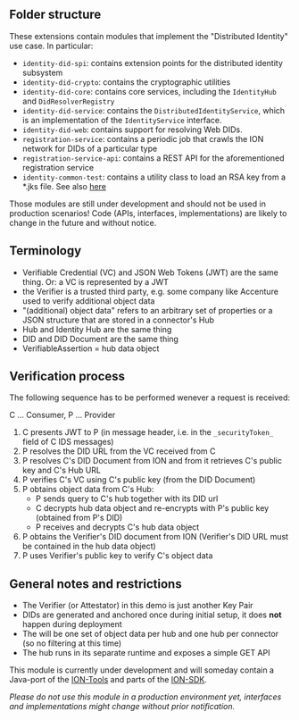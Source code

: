 ## Folder structure

These extensions contain modules that implement the "Distributed Identity" use case. In particular:

- `identity-did-spi`: contains extension points for the distributed identity subsystem
- `identity-did-crypto`: contains the cryptographic utilities
- `identity-did-core`: contains core services, including the `IdentityHub` and `DidResolverRegistry`
- `identity-did-service`: contains the `DistributedIdentityService`, which is an implementation of the `IdentityService`
  interface.
- `identity-did-web`: contains support for resolving Web DIDs. 
- `registration-service`: contains a periodic job that crawls the ION network for DIDs of a particular type
- `registration-service-api`: contains a REST API for the aforementioned registration service
- `identity-common-test`: contains a utility class to load an RSA key from a *.jks file. See
  also [here](identity-common-test/src/testFixtures/resources/readme-keystore.txt)

Those modules are still under development and should not be used in production scenarios! Code (APIs, interfaces,
implementations) are likely to change in the future and without notice.

## Terminology

- Verifiable Credential (VC) and JSON Web Tokens (JWT) are the same thing. Or: a VC is represented by a JWT
- the Verifier is a trusted third party, e.g. some company like Accenture used to verify additional object data
- "(additional) object data" refers to an arbitrary set of properties or a JSON structure that are stored in a
  connector's Hub
- Hub and Identity Hub are the same thing
- DID and DID Document are the same thing
- VerifiableAssertion = hub data object

## Verification process

The following sequence has to be performed wenever a request is received:

C ... Consumer, P ... Provider

1. C presents JWT to P (in message header, i.e. in the `_securityToken_` field of C IDS messages)
1. P resolves the DID URL from the VC received from C
1. P resolves C's DID Document from ION and from it retrieves C's public key and C's Hub URL
1. P verifies C's VC using C's public key (from the DID Document)
1. P obtains object data from C's Hub:
    - P sends query to C's hub together with its DID url
    - C decrypts hub data object and re-encrypts with P's public key (obtained from P's DID)
    - P receives and decrypts C's hub data object
1. P obtains the Verifier's DID document from ION (Verifier's DID URL must be contained in the hub data object)
1. P uses Verifier's public key to verify C's object data

## General notes and restrictions

- The Verifier (or Attestator) in this demo is just another Key Pair
- DIDs are generated and anchored once during initial setup, it does **not** happen during deployment
- The will be one set of object data per hub and one hub per connector (so no filtering at this time)
- The hub runs in its separate runtime and exposes a simple GET API

This module is currently under development and will someday contain a Java-port of
the [ION-Tools](https://github.com/decentralized-identity/ion-tools) and parts of
the [ION-SDK](https://github.com/decentralized-identity/ion-sdk).

_Please do not use this module in a production environment yet, interfaces and implementations might change without
prior notification._
